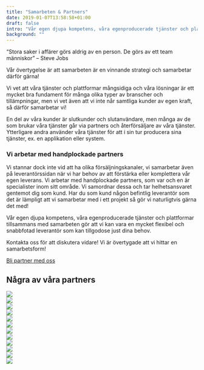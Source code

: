 ```yaml
---
title: "Samarbeten & Partners"
date: 2019-01-07T13:58:58+01:00
draft: false
intro: "Vår egen djupa kompetens, våra egenproducerade tjänster och plattformar tillsammans med samarbeten gör oss mycket flexibla och snabbfotade."
background: ""
---
```

<p class="quote">“Stora saker i affärer görs aldrig av en person.
De görs av ett team människor” – Steve Jobs</p>

<div class="ingress"><p>Vår övertygelse är att samarbeten är en vinnande strategi och samarbetar därför gärna!</p></div>

Vi vet att våra tjänster och plattformar mångsidiga och våra lösningar är ett mycket bra fundament för många olika typer av branscher och tillämpningar, men vi vet även att vi inte når samtliga kunder av egen kraft, så därför samarbetar vi!

En del av våra kunder är slutkunder och slutanvändare, men många av de som brukar våra tjänster går via partners och återförsäljare av våra tjänster. Ytterligare andra använder våra tjänster för att i sin tur producera sina tjänster, ex. en applikation eller system.

### Vi arbetar med handplockade partners

Vi stannar dock inte vid att ha olika försäljningskanaler, vi samarbetar även på leverantörssidan när vi har behov av att förstärka eller komplettera vår egen leverans. Vi arbetar med handplockade partners, som var och en är specialister inom sitt område. Vi samordnar dessa och tar helhetsansvaret gentemot dig som kund. Har du som kund någon befintlig leverantör som det är lämpligt att vi samarbetar med i ett projekt så gör vi naturligtvis gärna det med!

Vår egen djupa kompetens, våra egenproducerade tjänster och plattformar tillsammans med samarbeten gör att vi kan vara en mycket flexibel och snabbfotad leverantör som kan tillgodose just dina behov.

Kontakta oss för att diskutera vidare! Vi är övertygade att vi hittar en samarbetsform!

<a href="/om-safespring/bli-partner" id="text-button">Bli partner med oss</a>

## Några av våra partners

<div class="partner-grid">
<a href="https://elastisys.com/"><div class="partner-container"><img class="partnerlogo" src="/om-safespring/images/partners/safespring_partners_elastisys.svg"></div></a>
<a href="https://severalnines.com/"><div class="partner-container"><img class="partnerlogo" src="/om-safespring/images/partners/safespring_partners_severalnines.svg"></div></a>
<a href="http://www.synkzone.com/"><div class="partner-container"><img class="partnerlogo" src="/om-safespring/images/partners/safespring_partners_synkzone.png"></div></a>
<a href="https://www.piql.com/"><div class="partner-container"><img class="partnerlogo" src="/om-safespring/images/partners/safespring_partners_piql.png"></div></a>
<a href="https://www.scaleoutsystems.com/"><div class="partner-container"><img class="partnerlogo" src="/om-safespring/images/partners/safespring_partners_scaleout-systems.png"></div></a>
<a href="https://www.suse.com/"><div class="partner-container"><img class="partnerlogo" src="/om-safespring/images/partners/safespring_partners_suse.png"></div></a>
<a href="https://www.arkivit.se/"><div class="partner-container"><img class="partnerlogo" src="/om-safespring/images/partners/safespring_partners_arkivit.png"></div></a>
<a href="https://www.cristie.dk/"><div class="partner-container"><img class="partnerlogo" src="/om-safespring/images/partners/safespring_partners_cristie-nordic.png"></div></a>
<a href="https://www.sunet.se/"><div class="partner-container"><img class="partnerlogo" src="/om-safespring/images/partners/safespring_partners_sunet.png"></div></a>
<a href="https://www.uninett.no/en"><div class="partner-container"><img class="partnerlogo" src="/om-safespring/images/partners/safespring_partners_uninett.png"></div></a>
<a href="http://www.denali.no/"><div class="partner-container"><img class="partnerlogo" src="/om-safespring/images/partners/safespring_partners_denali.png"></div></a>
<a href="https://www.microsoft.com"><div class="partner-container"><img class="partnerlogo" src="/om-safespring/images/partners/safespring_partners_microsoft.png"></div></a>
</div>
